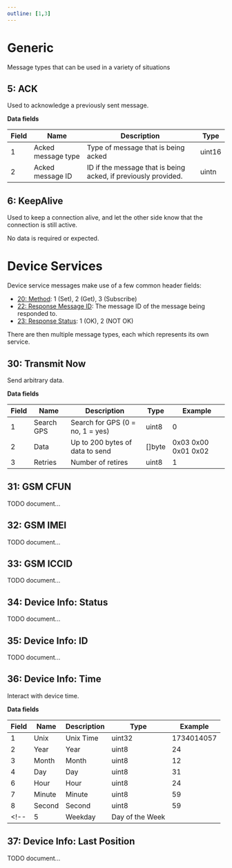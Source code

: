 ```yaml
---
outline: [1,3]
---
```


# Generic

Message types that can be used in a variety of situations

## 5: ACK

Used to acknowledge a previously sent message.

**Data fields**

| Field | Name               | Description                         | Type |
| ----- | ------------------ | ----------------------------------- | ---- |
| 1     | Acked message type | Type of message that is being acked |  uint16    |
| 2     | Acked message ID   | ID if the message that is being acked, if previously provided. | uintn |

## 6: KeepAlive

Used to keep a connection alive, and let the other side know that the connection is still active.

No data is required or expected.

# Device Services

Device service messages make use of a few common header fields:

- [20: Method](./headers#_20-method): 1 (Set), 2 (Get), 3 (Subscribe)
- [22: Response Message ID](./headers#_22-response-message-id): The message ID of the message being responded to.
- [23: Response Status](./headers#_23-response-status): 1 (OK), 2 (NOT OK)

There are then multiple message types, each which represents its own service.

## 30: Transmit Now

Send arbitrary data.


**Data fields**

| Field | Name       | Description                      | Type   | Example |
| ----- | ---------- | -------------------------------- | ------ | ------- |
| 1     | Search GPS | Search for GPS (0 = no, 1 = yes) | uint8  | 0       |
| 2     | Data       | Up to 200 bytes of data to send  | []byte | 0x03 0x00 0x01 0x02 |
| 3     | Retries    | Number of retires                | uint8  | 1 |
<!-- Priority -->

## 31: GSM CFUN

TODO document...

## 32: GSM IMEI

TODO document...

## 33: GSM ICCID

TODO document...

## 34: Device Info: Status

TODO document...

## 35: Device Info: ID

TODO document...

## 36: Device Info: Time

Interact with device time.

**Data fields**

| Field | Name     | Description       | Type | Example |
| ----- | -------- | ----------------- | ---- | ---- |
| 1     | Unix     | Unix Time         | uint32 | 1734014057 |
| 2     | Year     | Year              | uint8 | 24 |
| 3     | Month    | Month             | uint8 | 12 |
| 4     | Day     | Day              | uint8 | 31 |
| 6     | Hour     | Hour              | uint8 | 24 |
| 7     | Minute   | Minute            | uint8 | 59 |
| 8     | Second   | Second            | uint8 | 59 |
<!-- | 5     | Weekday  | Day of the Week   | | | -->

<!-- TODO, should year be a full year instead of just 24...?! -->

## 37: Device Info: Last Position

TODO document...
